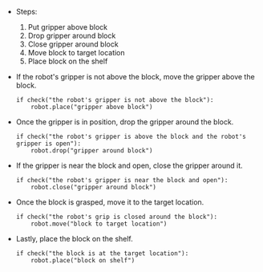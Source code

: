

- Steps:
    1. Put gripper above block
    2. Drop gripper around block
    3. Close gripper around block
    4. Move block to target location
    5. Place block on the shelf

- If the robot's gripper is not above the block, move the gripper above the block.
    ```
    if check("the robot's gripper is not above the block"):
        robot.place("gripper above block")
    ```
- Once the gripper is in position, drop the gripper around the block.
    ```
    if check("the robot's gripper is above the block and the robot's gripper is open"):
        robot.drop("gripper around block")
    ```
- If the gripper is near the block and open, close the gripper around it.
    ```
    if check("the robot's gripper is near the block and open"):
        robot.close("gripper around block")
    ```
- Once the block is grasped, move it to the target location.
    ```
    if check("the robot's grip is closed around the block"):
        robot.move("block to target location")
    ```
- Lastly, place the block on the shelf.
    ```
    if check("the block is at the target location"):
        robot.place("block on shelf")
    ```